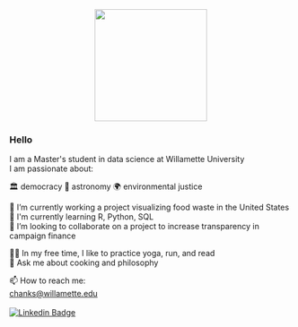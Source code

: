 
<div id="header" align="center">
  <img src="https://media.giphy.com/media/SYHz66JfYHbBtZXjHy/giphy.gif" width="200"/>
</div>


### Hello

I am a Master's student in data science at Willamette University<br> 
I am passionate about:<br>

🏛 democracy    🌌 astronomy    🌍 environmental justice

🔭  I’m currently working a project visualizing food waste in the United States<br>
🌱  I'm currently learning R, Python, SQL<br>
👯  I’m looking to collaborate on a project to increase transparency in campaign finance<br>

🧘‍♂️  In my free time, I like to practice yoga, run, and read<br> 
🏺  Ask me about cooking and philosophy 

📫 How to reach me:<br> chanks@willamette.edu <br>       
[![Linkedin Badge](https://img.shields.io/badge/-chanks-blue?style=flat&logo=Linkedin&logoColor=white)](https://www.linkedin.com/in/charles-hanks-ds2223/)

<!--
**chanks06/chanks06** is a ✨ _special_ ✨ repository because its `README.md` (this file) appears on your GitHub profile.

Here are some ideas to get you started:

- 🔭 I’m currently working on ...
- 🌱 I’m currently learning ...
- 👯 I’m looking to collaborate on ...
- 🤔 I’m looking for help with ...
- 💬 Ask me about ...
- 📫 How to reach me: ...
- 😄 Pronouns: ...
- ⚡ Fun fact: ...
-->
